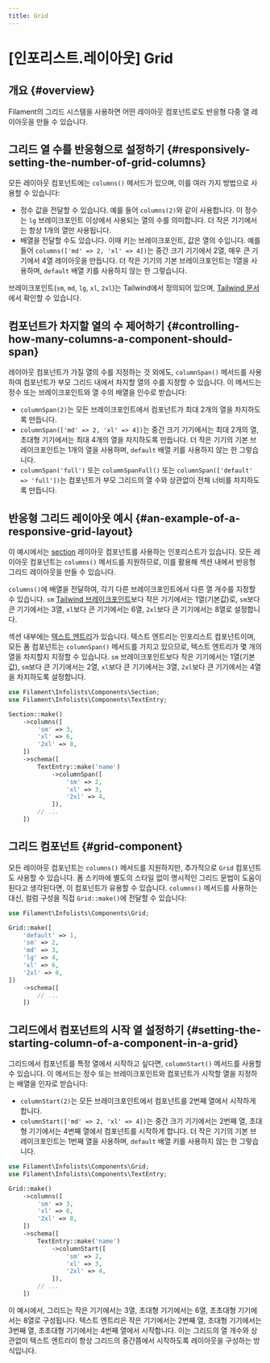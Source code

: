```yaml
---
title: Grid
---
```

# [인포리스트.레이아웃] Grid
## 개요 {#overview}

Filament의 그리드 시스템을 사용하면 어떤 레이아웃 컴포넌트로도 반응형 다중 열 레이아웃을 만들 수 있습니다.

## 그리드 열 수를 반응형으로 설정하기 {#responsively-setting-the-number-of-grid-columns}

모든 레이아웃 컴포넌트에는 `columns()` 메서드가 있으며, 이를 여러 가지 방법으로 사용할 수 있습니다:

- 정수 값을 전달할 수 있습니다. 예를 들어 `columns(2)`와 같이 사용합니다. 이 정수는 `lg` 브레이크포인트 이상에서 사용되는 열의 수를 의미합니다. 더 작은 기기에서는 항상 1개의 열만 사용됩니다.
- 배열을 전달할 수도 있습니다. 이때 키는 브레이크포인트, 값은 열의 수입니다. 예를 들어 `columns(['md' => 2, 'xl' => 4])`는 중간 크기 기기에서 2열, 매우 큰 기기에서 4열 레이아웃을 만듭니다. 더 작은 기기의 기본 브레이크포인트는 1열을 사용하며, `default` 배열 키를 사용하지 않는 한 그렇습니다.

브레이크포인트(`sm`, `md`, `lg`, `xl`, `2xl`)는 Tailwind에서 정의되어 있으며, [Tailwind 문서](https://tailwindcss.com/docs/responsive-design#overview)에서 확인할 수 있습니다.

## 컴포넌트가 차지할 열의 수 제어하기 {#controlling-how-many-columns-a-component-should-span}

레이아웃 컴포넌트가 가질 열의 수를 지정하는 것 외에도, `columnSpan()` 메서드를 사용하여 컴포넌트가 부모 그리드 내에서 차지할 열의 수를 지정할 수 있습니다. 이 메서드는 정수 또는 브레이크포인트와 열 수의 배열을 인수로 받습니다:

- `columnSpan(2)`는 모든 브레이크포인트에서 컴포넌트가 최대 2개의 열을 차지하도록 만듭니다.
- `columnSpan(['md' => 2, 'xl' => 4])`는 중간 크기 기기에서는 최대 2개의 열, 초대형 기기에서는 최대 4개의 열을 차지하도록 만듭니다. 더 작은 기기의 기본 브레이크포인트는 1개의 열을 사용하며, `default` 배열 키를 사용하지 않는 한 그렇습니다.
- `columnSpan('full')` 또는 `columnSpanFull()` 또는 `columnSpan(['default' => 'full'])`는 컴포넌트가 부모 그리드의 열 수와 상관없이 전체 너비를 차지하도록 만듭니다.

## 반응형 그리드 레이아웃 예시 {#an-example-of-a-responsive-grid-layout}

이 예시에서는 [section](section) 레이아웃 컴포넌트를 사용하는 인포리스트가 있습니다. 모든 레이아웃 컴포넌트는 `columns()` 메서드를 지원하므로, 이를 활용해 섹션 내에서 반응형 그리드 레이아웃을 만들 수 있습니다.

`columns()`에 배열을 전달하여, 각기 다른 브레이크포인트에서 다른 열 개수를 지정할 수 있습니다. `sm` [Tailwind 브레이크포인트](https://tailwindcss.com/docs/responsive-design#overview)보다 작은 기기에서는 1열(기본값)로, `sm`보다 큰 기기에서는 3열, `xl`보다 큰 기기에서는 6열, `2xl`보다 큰 기기에서는 8열로 설정합니다.

섹션 내부에는 [텍스트 엔트리](../entries/text)가 있습니다. 텍스트 엔트리는 인포리스트 컴포넌트이며, 모든 폼 컴포넌트는 `columnSpan()` 메서드를 가지고 있으므로, 텍스트 엔트리가 몇 개의 열을 차지할지 지정할 수 있습니다. `sm` 브레이크포인트보다 작은 기기에서는 1열(기본값), `sm`보다 큰 기기에서는 2열, `xl`보다 큰 기기에서는 3열, `2xl`보다 큰 기기에서는 4열을 차지하도록 설정합니다.

```php
use Filament\Infolists\Components\Section;
use Filament\Infolists\Components\TextEntry;

Section::make()
    ->columns([
        'sm' => 3,
        'xl' => 6,
        '2xl' => 8,
    ])
    ->schema([
        TextEntry::make('name')
            ->columnSpan([
                'sm' => 2,
                'xl' => 3,
                '2xl' => 4,
            ]),
        // ...
    ])
```

## 그리드 컴포넌트 {#grid-component}

모든 레이아웃 컴포넌트는 `columns()` 메서드를 지원하지만, 추가적으로 `Grid` 컴포넌트도 사용할 수 있습니다. 폼 스키마에 별도의 스타일 없이 명시적인 그리드 문법이 도움이 된다고 생각된다면, 이 컴포넌트가 유용할 수 있습니다. `columns()` 메서드를 사용하는 대신, 컬럼 구성을 직접 `Grid::make()`에 전달할 수 있습니다:

```php
use Filament\Infolists\Components\Grid;

Grid::make([
    'default' => 1,
    'sm' => 2,
    'md' => 3,
    'lg' => 4,
    'xl' => 6,
    '2xl' => 8,
])
    ->schema([
        // ...
    ])
```

## 그리드에서 컴포넌트의 시작 열 설정하기 {#setting-the-starting-column-of-a-component-in-a-grid}

그리드에서 컴포넌트를 특정 열에서 시작하고 싶다면, `columnStart()` 메서드를 사용할 수 있습니다. 이 메서드는 정수 또는 브레이크포인트와 컴포넌트가 시작할 열을 지정하는 배열을 인자로 받습니다:

- `columnStart(2)`는 모든 브레이크포인트에서 컴포넌트를 2번째 열에서 시작하게 합니다.
- `columnStart(['md' => 2, 'xl' => 4])`는 중간 크기 기기에서는 2번째 열, 초대형 기기에서는 4번째 열에서 컴포넌트를 시작하게 합니다. 더 작은 기기의 기본 브레이크포인트는 1번째 열을 사용하며, `default` 배열 키를 사용하지 않는 한 그렇습니다.

```php
use Filament\Infolists\Components\Grid;
use Filament\Infolists\Components\TextEntry;

Grid::make()
    ->columns([
        'sm' => 3,
        'xl' => 6,
        '2xl' => 8,
    ])
    ->schema([
        TextEntry::make('name')
            ->columnStart([
                'sm' => 2,
                'xl' => 3,
                '2xl' => 4,
            ]),
        // ...
    ])
```

이 예시에서, 그리드는 작은 기기에서는 3열, 초대형 기기에서는 6열, 초초대형 기기에서는 8열로 구성됩니다. 텍스트 엔트리은 작은 기기에서는 2번째 열, 초대형 기기에서는 3번째 열, 초초대형 기기에서는 4번째 열에서 시작합니다. 이는 그리드의 열 개수와 상관없이 텍스트 엔트리이 항상 그리드의 중간쯤에서 시작하도록 레이아웃을 구성하는 방식입니다.

